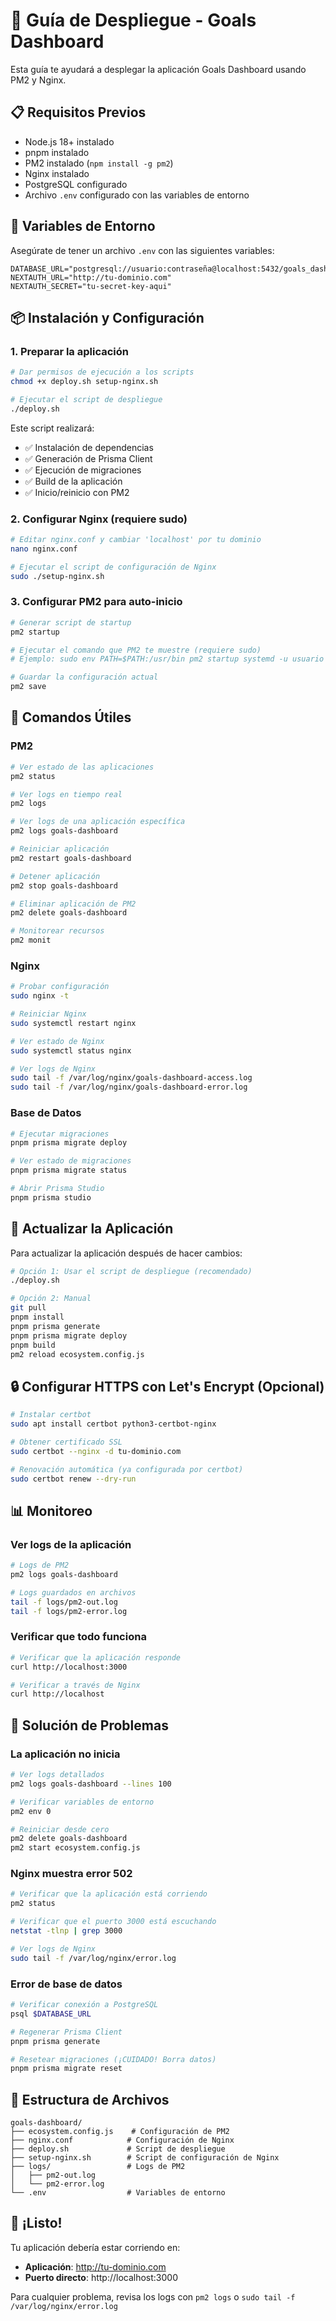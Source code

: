 # 🚀 Guía de Despliegue - Goals Dashboard

Esta guía te ayudará a desplegar la aplicación Goals Dashboard usando PM2 y Nginx.

## 📋 Requisitos Previos

- Node.js 18+ instalado
- pnpm instalado
- PM2 instalado (`npm install -g pm2`)
- Nginx instalado
- PostgreSQL configurado
- Archivo `.env` configurado con las variables de entorno

## 🔧 Variables de Entorno

Asegúrate de tener un archivo `.env` con las siguientes variables:

```env
DATABASE_URL="postgresql://usuario:contraseña@localhost:5432/goals_dashboard"
NEXTAUTH_URL="http://tu-dominio.com"
NEXTAUTH_SECRET="tu-secret-key-aqui"
```

## 📦 Instalación y Configuración

### 1. Preparar la aplicación

```bash
# Dar permisos de ejecución a los scripts
chmod +x deploy.sh setup-nginx.sh

# Ejecutar el script de despliegue
./deploy.sh
```

Este script realizará:
- ✅ Instalación de dependencias
- ✅ Generación de Prisma Client
- ✅ Ejecución de migraciones
- ✅ Build de la aplicación
- ✅ Inicio/reinicio con PM2

### 2. Configurar Nginx (requiere sudo)

```bash
# Editar nginx.conf y cambiar 'localhost' por tu dominio
nano nginx.conf

# Ejecutar el script de configuración de Nginx
sudo ./setup-nginx.sh
```

### 3. Configurar PM2 para auto-inicio

```bash
# Generar script de startup
pm2 startup

# Ejecutar el comando que PM2 te muestre (requiere sudo)
# Ejemplo: sudo env PATH=$PATH:/usr/bin pm2 startup systemd -u usuario --hp /home/usuario

# Guardar la configuración actual
pm2 save
```

## 🎯 Comandos Útiles

### PM2

```bash
# Ver estado de las aplicaciones
pm2 status

# Ver logs en tiempo real
pm2 logs

# Ver logs de una aplicación específica
pm2 logs goals-dashboard

# Reiniciar aplicación
pm2 restart goals-dashboard

# Detener aplicación
pm2 stop goals-dashboard

# Eliminar aplicación de PM2
pm2 delete goals-dashboard

# Monitorear recursos
pm2 monit
```

### Nginx

```bash
# Probar configuración
sudo nginx -t

# Reiniciar Nginx
sudo systemctl restart nginx

# Ver estado de Nginx
sudo systemctl status nginx

# Ver logs de Nginx
sudo tail -f /var/log/nginx/goals-dashboard-access.log
sudo tail -f /var/log/nginx/goals-dashboard-error.log
```

### Base de Datos

```bash
# Ejecutar migraciones
pnpm prisma migrate deploy

# Ver estado de migraciones
pnpm prisma migrate status

# Abrir Prisma Studio
pnpm prisma studio
```

## 🔄 Actualizar la Aplicación

Para actualizar la aplicación después de hacer cambios:

```bash
# Opción 1: Usar el script de despliegue (recomendado)
./deploy.sh

# Opción 2: Manual
git pull
pnpm install
pnpm prisma generate
pnpm prisma migrate deploy
pnpm build
pm2 reload ecosystem.config.js
```

## 🔒 Configurar HTTPS con Let's Encrypt (Opcional)

```bash
# Instalar certbot
sudo apt install certbot python3-certbot-nginx

# Obtener certificado SSL
sudo certbot --nginx -d tu-dominio.com

# Renovación automática (ya configurada por certbot)
sudo certbot renew --dry-run
```

## 📊 Monitoreo

### Ver logs de la aplicación

```bash
# Logs de PM2
pm2 logs goals-dashboard

# Logs guardados en archivos
tail -f logs/pm2-out.log
tail -f logs/pm2-error.log
```

### Verificar que todo funciona

```bash
# Verificar que la aplicación responde
curl http://localhost:3000

# Verificar a través de Nginx
curl http://localhost
```

## 🐛 Solución de Problemas

### La aplicación no inicia

```bash
# Ver logs detallados
pm2 logs goals-dashboard --lines 100

# Verificar variables de entorno
pm2 env 0

# Reiniciar desde cero
pm2 delete goals-dashboard
pm2 start ecosystem.config.js
```

### Nginx muestra error 502

```bash
# Verificar que la aplicación está corriendo
pm2 status

# Verificar que el puerto 3000 está escuchando
netstat -tlnp | grep 3000

# Ver logs de Nginx
sudo tail -f /var/log/nginx/error.log
```

### Error de base de datos

```bash
# Verificar conexión a PostgreSQL
psql $DATABASE_URL

# Regenerar Prisma Client
pnpm prisma generate

# Resetear migraciones (¡CUIDADO! Borra datos)
pnpm prisma migrate reset
```

## 📝 Estructura de Archivos

```
goals-dashboard/
├── ecosystem.config.js    # Configuración de PM2
├── nginx.conf            # Configuración de Nginx
├── deploy.sh             # Script de despliegue
├── setup-nginx.sh        # Script de configuración de Nginx
├── logs/                 # Logs de PM2
│   ├── pm2-out.log
│   └── pm2-error.log
└── .env                  # Variables de entorno
```

## 🎉 ¡Listo!

Tu aplicación debería estar corriendo en:
- **Aplicación**: http://tu-dominio.com
- **Puerto directo**: http://localhost:3000

Para cualquier problema, revisa los logs con `pm2 logs` o `sudo tail -f /var/log/nginx/error.log`

